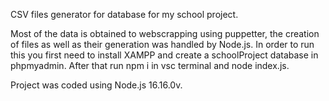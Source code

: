 CSV files generator for database for my school project. 

Most of the data is obtained to webscrapping using puppetter, the creation of files as well as their generation was handled by Node.js. 
In order to run this you first need to install XAMPP and create a schoolProject database in phpmyadmin. 
After that run npm i in vsc terminal and node index.js.

Project was coded using Node.js 16.16.0v.

